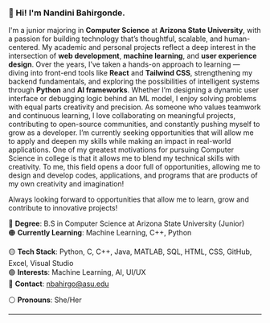 ### 📌 Hi! I'm Nandini Bahirgonde.



I'm a junior majoring in **Computer Science** at **Arizona State University**, with a passion for building technology that’s thoughtful, scalable, and human-centered. My academic and personal projects reflect a deep interest in the intersection of **web development**, **machine learning**, and **user experience design**.
Over the years, I’ve taken a hands-on approach to learning — diving into front-end tools like **React** and **Tailwind CSS**, strengthening my backend fundamentals, and exploring the possibilities of intelligent systems through **Python** and **AI frameworks**. Whether I’m designing a dynamic user interface or debugging logic behind an ML model, I enjoy solving problems with equal parts creativity and precision.
As someone who values teamwork and continuous learning, I love collaborating on meaningful projects, contributing to open-source communities, and constantly pushing myself to grow as a developer. I’m currently seeking opportunities that will allow me to apply and deepen my skills while making an impact in real-world applications.
One of my greatest motivations for pursuing Computer Science in college is that it allows me to blend my technical skills with creativity. To me, this field opens a door full of opportunities, allowing me to design and develop codes, applications, and programs that are products of my own creativity and imagination!

Always looking forward to opportunities that allow me to learn, grow and contribute to innovative projects!

🔴 **Degree**: B.S in Computer Science at Arizona State University (Junior)  
🟠 **Currently Learning**: Machine Learning, C++, Python

🟡 **Tech Stack**: Python, C, C++, Java, MATLAB, SQL, HTML, CSS, GitHub, Excel, Visual Studio  
🟢 **Interests**: Machine Learning, AI, UI/UX  
🔵 **Contact**: nbahirgo@asu.edu

⚪ **Pronouns**: She/Her  

            
---
